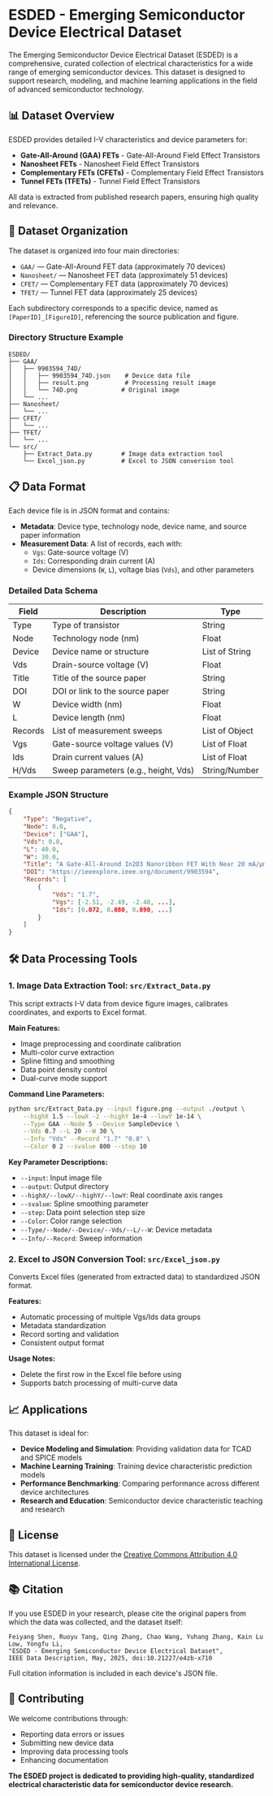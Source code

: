  # ESDED - Emerging Semiconductor Device Electrical Dataset

The Emerging Semiconductor Device Electrical Dataset (ESDED) is a comprehensive, curated collection of electrical characteristics for a wide range of emerging semiconductor devices. This dataset is designed to support research, modeling, and machine learning applications in the field of advanced semiconductor technology.

## 📊 Dataset Overview

ESDED provides detailed I-V characteristics and device parameters for:
- **Gate-All-Around (GAA) FETs** - Gate-All-Around Field Effect Transistors
- **Nanosheet FETs** - Nanosheet Field Effect Transistors  
- **Complementary FETs (CFETs)** - Complementary Field Effect Transistors
- **Tunnel FETs (TFETs)** - Tunnel Field Effect Transistors

All data is extracted from published research papers, ensuring high quality and relevance.

## 📁 Dataset Organization

The dataset is organized into four main directories:
- `GAA/` — Gate-All-Around FET data (approximately 70 devices)
- `Nanosheet/` — Nanosheet FET data (approximately 51 devices)
- `CFET/` — Complementary FET data (approximately 70 devices)
- `TFET/` — Tunnel FET data (approximately 25 devices)

Each subdirectory corresponds to a specific device, named as `[PaperID]_[FigureID]`, referencing the source publication and figure.

### Directory Structure Example

```
ESDED/
├── GAA/
│   ├── 9903594_74D/
│   │   ├── 9903594_74D.json    # Device data file
│   │   ├── result.png          # Processing result image
│   │   └── 74D.png            # Original image
│   └── ...
├── Nanosheet/
│   └── ...
├── CFET/
│   └── ...
├── TFET/
│   └── ...
└── src/
    ├── Extract_Data.py        # Image data extraction tool
    └── Excel_json.py          # Excel to JSON conversion tool
```

## 📋 Data Format

Each device file is in JSON format and contains:
- **Metadata**: Device type, technology node, device name, and source paper information
- **Measurement Data**: A list of records, each with:
  - `Vgs`: Gate-source voltage (V)
  - `Ids`: Corresponding drain current (A)
  - Device dimensions (`W`, `L`), voltage bias (`Vds`), and other parameters

### Detailed Data Schema

| Field    | Description                           | Type           |
|----------|----------------------------------------|----------------|
| Type     | Type of transistor                     | String         |
| Node     | Technology node (nm)                   | Float          |
| Device   | Device name or structure               | List of String |
| Vds      | Drain-source voltage (V)               | Float          |
| Title    | Title of the source paper              | String         |
| DOI      | DOI or link to the source paper        | String         |
| W        | Device width (nm)                      | Float          |
| L        | Device length (nm)                     | Float          |
| Records  | List of measurement sweeps             | List of Object |
| Vgs      | Gate-source voltage values (V)         | List of Float  |
| Ids      | Drain current values (A)               | List of Float  |
| H/Vds    | Sweep parameters (e.g., height, Vds)   | String/Number  |

### Example JSON Structure

```json
{
    "Type": "Negative",
    "Node": 0.0,
    "Device": ["GAA"],
    "Vds": 0.0,
    "L": 40.0,
    "W": 30.0,
    "Title": "A Gate-All-Around In2O3 Nanoribbon FET With Near 20 mA/µm Drain Current",
    "DOI": "https://ieeexplore.ieee.org/document/9903594",
    "Records": [
        {
            "Vds": "1.7",
            "Vgs": [-2.51, -2.49, -2.48, ...],
            "Ids": [0.072, 0.080, 0.090, ...]
        }
    ]
}
```

## 🛠️ Data Processing Tools

### 1. Image Data Extraction Tool: `src/Extract_Data.py`

This script extracts I-V data from device figure images, calibrates coordinates, and exports to Excel format.

**Main Features:**
- Image preprocessing and coordinate calibration
- Multi-color curve extraction
- Spline fitting and smoothing
- Data point density control
- Dual-curve mode support

**Command Line Parameters:**
```bash
python src/Extract_Data.py --input figure.png --output ./output \
    --highX 1.5 --lowX -2 --highY 1e-4 --lowY 1e-14 \
    --Type GAA --Node 5 --Device SampleDevice \
    --Vds 0.7 --L 20 --W 30 \
    --Info "Vds" --Record "1.7" "0.8" \
    --Color 0 2 --svalue 800 --step 10
```

**Key Parameter Descriptions:**
- `--input`: Input image file
- `--output`: Output directory
- `--highX/--lowX/--highY/--lowY`: Real coordinate axis ranges
- `--svalue`: Spline smoothing parameter
- `--step`: Data point selection step size
- `--Color`: Color range selection
- `--Type/--Node/--Device/--Vds/--L/--W`: Device metadata
- `--Info/--Record`: Sweep information

### 2. Excel to JSON Conversion Tool: `src/Excel_json.py`

Converts Excel files (generated from extracted data) to standardized JSON format.

**Features:**
- Automatic processing of multiple Vgs/Ids data groups
- Metadata standardization
- Record sorting and validation
- Consistent output format

**Usage Notes:**
- Delete the first row in the Excel file before using
- Supports batch processing of multi-curve data

## 📈 Applications

This dataset is ideal for:
- **Device Modeling and Simulation**: Providing validation data for TCAD and SPICE models
- **Machine Learning Training**: Training device characteristic prediction models
- **Performance Benchmarking**: Comparing performance across different device architectures
- **Research and Education**: Semiconductor device characteristic teaching and research

## 📄 License

This dataset is licensed under the [Creative Commons Attribution 4.0 International License](https://creativecommons.org/licenses/by/4.0/).

## 📚 Citation

If you use ESDED in your research, please cite the original papers from which the data was collected, and the dataset itself:

```
Feiyang Shen, Ruoyu Tang, Qing Zhang, Chao Wang, Yuhang Zhang, Kain Lu Low, Yongfu Li, 
"ESDED - Emerging Semiconductor Device Electrical Dataset", 
IEEE Data Description, May, 2025, doi:10.21227/e4zb-x710
```

Full citation information is included in each device's JSON file.

## 🤝 Contributing

We welcome contributions through:
- Reporting data errors or issues
- Submitting new device data
- Improving data processing tools
- Enhancing documentation


**The ESDED project is dedicated to providing high-quality, standardized electrical characteristic data for semiconductor device research.**